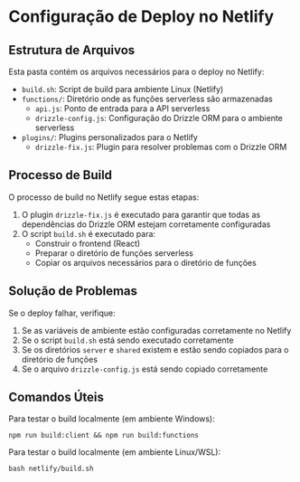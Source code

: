 # Configuração de Deploy no Netlify

## Estrutura de Arquivos

Esta pasta contém os arquivos necessários para o deploy no Netlify:

- `build.sh`: Script de build para ambiente Linux (Netlify)
- `functions/`: Diretório onde as funções serverless são armazenadas
  - `api.js`: Ponto de entrada para a API serverless
  - `drizzle-config.js`: Configuração do Drizzle ORM para o ambiente serverless
- `plugins/`: Plugins personalizados para o Netlify
  - `drizzle-fix.js`: Plugin para resolver problemas com o Drizzle ORM

## Processo de Build

O processo de build no Netlify segue estas etapas:

1. O plugin `drizzle-fix.js` é executado para garantir que todas as dependências do Drizzle ORM estejam corretamente configuradas
2. O script `build.sh` é executado para:
   - Construir o frontend (React)
   - Preparar o diretório de funções serverless
   - Copiar os arquivos necessários para o diretório de funções

## Solução de Problemas

Se o deploy falhar, verifique:

1. Se as variáveis de ambiente estão configuradas corretamente no Netlify
2. Se o script `build.sh` está sendo executado corretamente
3. Se os diretórios `server` e `shared` existem e estão sendo copiados para o diretório de funções
4. Se o arquivo `drizzle-config.js` está sendo copiado corretamente

## Comandos Úteis

Para testar o build localmente (em ambiente Windows):
```
npm run build:client && npm run build:functions
```

Para testar o build localmente (em ambiente Linux/WSL):
```
bash netlify/build.sh
```
